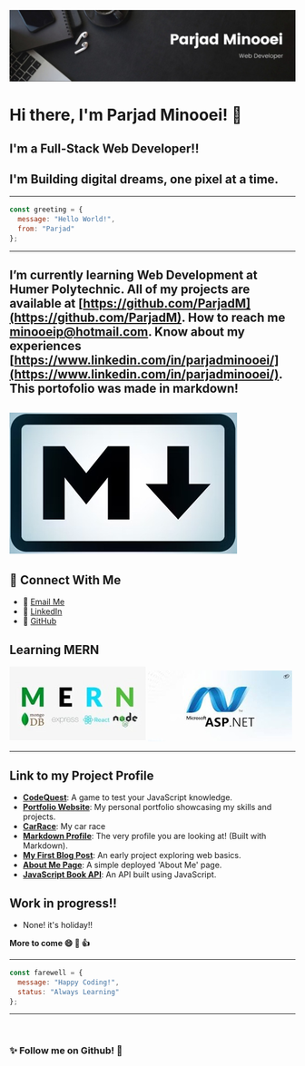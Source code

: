 ![Banner](./Banner.jpg)

# Hi there, I'm Parjad Minooei! 👋
## I'm a Full-Stack Web Developer!!
## I'm Building digital dreams, one pixel at a time.


---
```javascript
const greeting = {
  message: "Hello World!",
  from: "Parjad"
};
```
---

I’m currently learning **Web Development at Humer Polytechnic**.
All of my projects are available at [https://github.com/ParjadM](https://github.com/ParjadM).
How to reach me **minooeip@hotmail.com**.
Know about my experiences [https://www.linkedin.com/in/parjadminooei/](https://www.linkedin.com/in/parjadminooei/).
This portofolio was made in markdown!
---
![Leetcode](./markdown.jpg)
---

## 🔗 Connect With Me
* 📧 [Email Me](mailto:minooeip@hotmail.com)
* 💼 [LinkedIn](https://www.linkedin.com/in/parjadminooei/)
* 🐙 [GitHub](https://github.com/ParjadM)

## Learning MERN
![MERN FULL-STACK](./MERN.jpg)
![ASP.Net](./asp.jpg)


---
## Link to my Project Profile
* **[CodeQuest](https://parjadm.github.io/CodeQuest/)**: A game to test your JavaScript knowledge.
* **[Portfolio Website](https://parjadm.github.io/Portfolio/)**: My personal portfolio showcasing my skills and projects.
* **[CarRace](https://parjadm.github.io/CSS-Animation/)**: My car race
* **[Markdown Profile](https://parjadm.github.io/markdown-portfolio/)**: The very profile you are looking at! (Built with Markdown).
* **[My First Blog Post](https://parjadm.github.io/blog-post/)**: An early project exploring web basics.
* **[About Me Page](https://parjadm.github.io/aboutme/)**: A simple deployed 'About Me' page.
* **[JavaScript Book API](https://github.com/ParjadM/javascript-API.git)**: An API built using JavaScript.


## Work in progress!!
* None! it's holiday!!

**More to come 😄 🚀 👍**

---
```javascript
const farewell = {
  message: "Happy Coding!",
  status: "Always Learning"
};
```
---

<img src="https://komarev.com/ghpvc/?username=ParjadM&style=flat-square&color=blue" alt=""/>

### ✨ Follow me on Github! 👋


